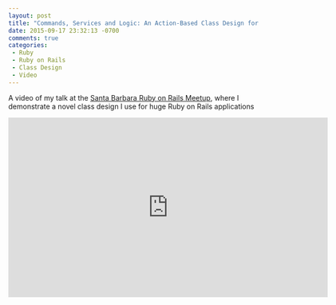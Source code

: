 ```yaml
---
layout: post
title: "Commands, Services and Logic: An Action-Based Class Design for Non-trivial Rails Applications"
date: 2015-09-17 23:32:13 -0700
comments: true
categories: 
 - Ruby
 - Ruby on Rails
 - Class Design
 - Video
---
```


A video of my talk at the <a href="http://www.meetup.com/Santa-Barbara-on-Rails/events/224466080/">Santa Barbara Ruby on Rails Meetup</a>, where I demonstrate a novel class design I use for huge Ruby on Rails applications

<iframe src="http://livestream.com/accounts/12766867/events/4083173/videos/96143345/player?autoPlay=false&height=360&mute=false&width=640" width="640" height="360" frameborder="0" scrolling="no"></iframe>
